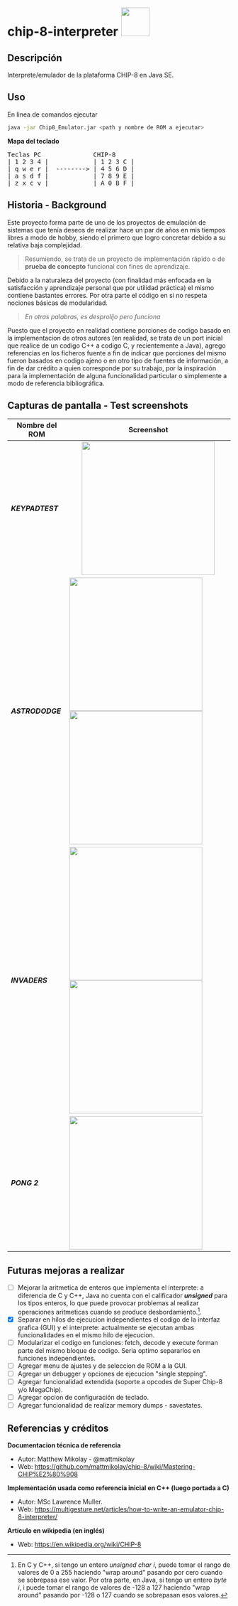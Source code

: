 # chip-8-interpreter <span align="center" ><img width="64" src="https://user-images.githubusercontent.com/43502194/161391509-a865027c-ff5e-4fd9-887a-f64f04c35164.png"/></span>


## Descripción
Interprete/emulador de la plataforma CHIP-8 en Java SE.

## Uso
En linea de comandos ejecutar

```bash
java -jar Chip8_Emulator.jar <path y nombre de ROM a ejecutar>
```

**Mapa del teclado**

<pre>
Teclas PC              CHIP-8
| 1 2 3 4 |            | 1 2 3 C |
| q w e r |  --------> | 4 5 6 D |
| a s d f |            | 7 8 9 E |
| z x c v |            | A 0 B F |
</pre>


## Historia - Background

Este proyecto forma parte de uno de los proyectos de emulación de sistemas que tenía deseos de realizar hace un par de años en mis tiempos libres a modo de hobby, siendo el primero que logro concretar debido a su relativa baja complejidad.

> Resumiendo, se trata de un proyecto de implementación rápido o de **prueba de concepto** funcional con fines de aprendizaje.

Debido a la naturaleza del proyecto (con finalidad más enfocada en la satisfacción y aprendizaje personal que por utilidad práctica) el mismo contiene bastantes errores. Por otra parte el código en si no respeta nociones básicas de modularidad.

> *En otras palabras, es desprolijo pero funciona*

Puesto que el proyecto en realidad contiene porciones de codigo basado en la implementacion de otros autores (en realidad, se trata de un port inicial que realice de un codigo C++ a codigo C, y recientemente a Java), agrego referencias en los ficheros fuente a fin de indicar que porciones del mismo fueron basados en codigo ajeno o en otro tipo de fuentes de información, a fin de dar crédito a quien corresponde por su trabajo, por la inspiración para la implementación de alguna funcionalidad particular o simplemente a modo de referencia bibliográfica.

## Capturas de pantalla - Test screenshots

| Nombre del ROM | Screenshot | 
| --------- | --------- | 
| ***KEYPADTEST*** | <center><img width="300" src="https://user-images.githubusercontent.com/43502194/161349778-ddd85838-9c45-4866-8fbe-c49a33f1e222.png"/></center> | 
| ***ASTRODODGE*** |  <img width="300" src="https://user-images.githubusercontent.com/43502194/161350046-d86b71fa-b9bb-4573-939b-ffcdddcd1e49.png"/> <img width="300" src="https://user-images.githubusercontent.com/43502194/161350111-6238274d-3b8d-4eac-8c07-b91344575fbb.png"/> | 
| ***INVADERS*** | <img width="300" src="https://user-images.githubusercontent.com/43502194/161355049-a0959980-fdd3-4306-840b-37c824d91e1a.png"/> <img width="300" src="https://user-images.githubusercontent.com/43502194/161355220-ea7ae39f-7651-4e37-997e-9c06b9a01a0b.png"/>|
| ***PONG 2*** | <img width="300" src="https://user-images.githubusercontent.com/43502194/161355595-52f37b41-c596-4fac-bda7-995f3643236e.png"/>|

## Futuras mejoras a realizar

- [ ] Mejorar la aritmetica de enteros que implementa el interprete: a diferencia de C y C++, Java no cuenta con el calificador ***unsigned*** para los tipos enteros, lo que puede provocar problemas al realizar operaciones aritmeticas cuando se produce desbordamiento.[^1].
- [X] Separar en hilos de ejecucion independientes el codigo de la interfaz grafica (GUI) y el interprete: actualmente se ejecutan ambas funcionalidades en el mismo hilo de ejecucion.
- [ ] Modularizar el codigo en funciones: fetch, decode y execute forman parte del mismo bloque de codigo. Seria optimo separarlos en funciones independientes.
- [ ] Agregar menu de ajustes y de seleccion de ROM a la GUI.
- [ ] Agregar un debugger y opciones de ejecucion "single stepping".
- [ ] Agregar funcionalidad extendida (soporte a opcodes de Super Chip-8 y/o MegaChip).
- [ ] Agregar opcion de configuración de teclado.
- [ ] Agregar funcionalidad de realizar memory dumps - savestates.

## Referencias y créditos
**Documentacion técnica de referencia**
* Autor: Matthew Mikolay  - @mattmikolay 
* Web: https://github.com/mattmikolay/chip-8/wiki/Mastering-CHIP%E2%80%908

**Implementación usada como referencia inicial en C++ (luego portada a C)**
* Autor: MSc Lawrence Muller.
* Web: https://multigesture.net/articles/how-to-write-an-emulator-chip-8-interpreter/

**Artículo en wikipedia (en inglés)**
* Web: https://en.wikipedia.org/wiki/CHIP-8


[^1]: En C y C++, si tengo un entero *unsigned char i*, puede tomar el rango de valores de 0 a 255 haciendo "wrap around" pasando por cero cuando se sobrepasa ese valor. Por otra parte, en Java, si tengo un entero *byte i*, i puede tomar el rango de valores de -128 a 127 haciendo "wrap around" pasando por -128 o 127 cuando se sobrepasan esos valores.
